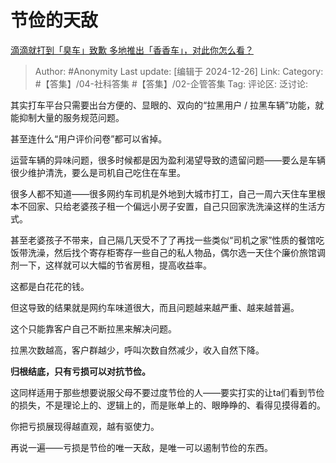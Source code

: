 # 节俭的天敌
[滴滴就打到「臭车」致歉 多地推出「香香车」，对此你怎么看？](https://www.zhihu.com/question/7712965880/answer/64763659883)

> Author: #Anonymity
> Last update: [编辑于 2024-12-26]
> Link:
> Category: #【答集】/04-社科答集 #【答集】/02-企管答集 
> Tag: 
> 评论区:
> 泛讨论:

其实打车平台只需要出台方便的、显眼的、双向的“拉黑用户 / 拉黑车辆”功能，就能抑制大量的服务规范问题。

甚至连什么“用户评价问卷”都可以省掉。

运营车辆的异味问题，很多时候都是因为盈利渴望导致的遗留问题——要么是车辆很少维护清洗，要么是司机自己吃住在车里。

很多人都不知道——很多网约车司机是外地到大城市打工，自己一周六天住车里根本不回家、只给老婆孩子租一个偏远小房子安置，自己只回家洗洗澡这样的生活方式。

甚至老婆孩子不带来，自己隔几天受不了了再找一些类似“司机之家”性质的餐馆吃饭带洗澡，然后找个寄存柜寄存一些自己的私人物品，偶尔选一天住个廉价旅馆调剂一下，这样就可以大幅的节省房租，提高收益率。

这都是白花花的钱。

但这导致的结果就是网约车味道很大，而且问题越来越严重、越来越普遍。

这个只能靠客户自己不断拉黑来解决问题。

拉黑次数越高，客户群越少，呼叫次数自然减少，收入自然下降。

**归根结底，只有亏损可以对抗节俭。**

这同样适用于那些想要说服父母不要过度节俭的人——要实打实的让ta们看到节俭的损失，不是理论上的、逻辑上的，而是账单上的、眼睁睁的、看得见摸得着的。

你把亏损展现得越直观，越有驱使力。

再说一遍——亏损是节俭的唯一天敌，是唯一可以遏制节俭的东西。
